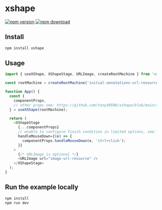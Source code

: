# xshape

[![npm version](https://badge.fury.io/js/xshape.svg)](https://badge.fury.io/js/xshape.svg)
[![npm download](https://img.shields.io/npm/dm/xshape.svg?style=flat-square)](https://www.npmjs.com/package/xshape)

## Install

```bash
npm install xshape
```

## Usage

```js
import { useXShape, XShapeStage, URLImage, createRootMachine } from 'xshape';

const rootMachine = createRootMachine('initial-annotations-url-resource'); // url is optional

function App() {
  const {
    componentProps,
    // other props see: https://github.com/tony40508/xshape/blob/main/src/App.tsx
  } = useXShape(rootMachine);

  return (
    <XShapeStage
      {...componentProps}
      // enable to configure finish condition in limited options, see: https://github.com/tony40508/xshape/blob/main/src/utils/types.d.ts
      handleMouseDown={(e) => {
        componentProps.handleMouseDown(e, 'ctrl+click');
      }}
    >
      {/* URLImage is optional */}
      <URLImage url="image-url-resource" />
    </XShapeStage>
  );
}
```

## Run the example locally

```bash
npm install
npm run dev
```
